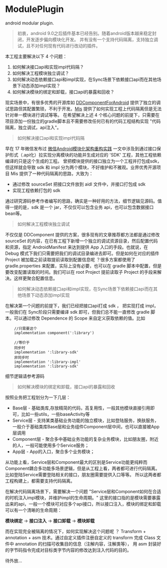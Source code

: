 # ModulePlugin
android modular plugin.

> 初衷，android 9.0之后插件基本已经告别。随着android版本越来稳定封闭，开发逐步偏向模块化开发。
> 并有没有一个支持代码隔离，支持独立调试，且不对任何现有代码进行改动的插件。

本工程主要解决以下 4 个问题：
1. 如何解决接口api和实现impl代码隔？
2. 如何解决工程模块独立调试？
3. 如何解决动态依赖接口api和impl实现，在Sync场景下依赖接口api而在其他场景下动态添加impl实现？
4. 如何解决模块的绑定和卸载，接口api的暴露和回收？

现实场景中，有很多优秀的开源库如 [DDComponentForAndroid](https://github.com/luojilab/DDComponentForAndroid) 提供了独立的调试思路但其配置繁琐，不利于开发。[Mis](https://github.com/EastWoodYang/Mis) 提供了如何实现工程上代码隔离但是无法针对单一模块进行调试等等。
在希望解决上述 4 个核心问题的前提下，只需要在项目添加一份独立的gradle脚本且不需要修改任何已有的代码工程结构实现 "代码隔离，独立调试，api注入"。

> 如何解决接口api和实现impl代码隔

早在 17 年微信发布过 [微信Android模块化架构重构实践](https://mp.weixin.qq.com/s?__biz=MzAwNDY1ODY2OQ==&mid=2649286672&idx=1&sn=4d9db00c496fcafd1d3e01d69af083f9&chksm=8334cc92b4434584e8bdb117274f41145fb49ba467ec0cd9ba5e3551a8abf92f1996bd6b147a&mpshare=1&scene=1&srcid=06309KcVegxww8kRannKXmkM&key=9965dca0b72a0a7428febd95a3bc61657924797129ae35d34f67f2cfc5c5ac09bec624714cd4662b978742d3424726f08b3ea1b9cb858cccf97dbb56bd5bfdd07a81917eedc452194d3c6b438d76dfac&ascene=0&uin=Mjg5NTY2MjM0MA==&devicetype=iMac%20MacBookPro11,4%20OSX%20OSX%2010.12.5%20build(16F73)&version=12020810&nettype=WIFI&fontScale=100&pass_ticket=X8yiKyEXbEsX7ouYBsjW0ddHl5Zc0CXaGzDaapnZidysc89C7Z257hmzlRaR3CQk) 一文中涉及到通过接口保护形式（.api化）拉实现分离模块的功能并生成对应的 'SDK' 工程，其他工程依赖编译的只是这个生成的工程。
曾把模块提供的接口独立为一个工程并打包成sdk，但这样就会导致 sdk 和 impl 分为两个模块，不好维护和不雅观。业界优秀开源项目 Mis 提供了一种代码隔离的思路，大致为：

* 通过修改 sourceSet 把接口文件放到 aidl 文件中，并接口打包成 sdk
* 实现工程依赖打包的 sdk

通过研究源码参考作者编写的思路，确实是一种好用的方法，细节逻辑见源码。值得一提的是，sdk 是一个 jar，不仅仅可以包含业务 api，也可以包含数据接口 bean等。

> 如何解决工程模块独立调试

不仅仅是 DDComponent 提供的方案，很多现有的文章推荐都方法都是通过修改 sourceSet 的内容，在已有工程下新增一个独立的调试资源目录，然后配置代码和资源，指定 AndroidManifest 来达到提供 App 入口的手段。也就说，在 Debug 模式下我们只需要把我们的调试目录编进去即可。但是如何在对应的插件 Project 被加载之前读取提前读取到配置信息呢 ？很多方案都使用了 gradle.properties 来配置，实际上没有必要，也可以在 gradle 脚本中配置，但是要改变配置读取的时间。我们可以在 root Project 提前读取子 Project 的手段来解决。这样更聚合配置信息。

> 如何解决动态依赖接口api和impl实现，在Sync场景下依赖接口api而在其他场景下动态添加impl实现

在解决第一个问题的前提下，我们已经把接口api打成 sdk ， 把实现打成 impl，一般我们在 Sync阶段只需要编译 sdk 即可，但我们总不能一直修改 gradle 脚本。可以通过修改 Dependence 的 Scope 来自定义获取依赖的值。比如

```
    //只需要这个
    implementation component(':library')

    //等价于
    同步时
    implementation ':library-sdk'
    非同步时
    implementation ':library-impl'
    implementation ':library-sdk'

```
细节逻辑请参考源码

> 如何解决模块的绑定和卸载，接口api的暴露和回收

按照业务把工程划分为一下几层：

* Base层 - 基础类库,存放精简的代码，高复用性，一般其他模块直接引用即可，比如一些utils，一些baseActivity等
* Service层 - 支持某类基础业务功能的独立模块，比如登陆服务，换肤服务，一般介于基础类库Base层和业务组件Component层中间，也可以直接被App层调用
* Component层 - 聚合多中基础业务功能的复杂业务模块，比如朋友圈，附近的人，一般可能使用多个Service服务；
* App层 - App的入口，聚合多个业务模块；

从功能上看，Service层和Component最大的区别是Service功能更纯粹而Component耦合多功能多场景逻辑，但是从工程上看，两者都可进行代码隔离。比如登陆Service需要登陆相关的接口，朋友圈需要提供入口等等。
所以这两者都工程构建上，都需要支持代码隔离。

在解决代码隔离场景下，需要解决一个问题 "Service层和Component如何在合适的时机注入impl模块，并维护impl的生命周期。"
这里的接口指的是模块需要暴露出来的api，一般一个模块可对应多个api接口，所以接口注入，模块的绑定和卸载可以有一个清晰的生命周期：

 **模块绑定** -> **接口注入** -> **接口卸载** -> **模块卸载**

而在实现完全被隔离的情况下，如何实现解决这个问题呢 ？ Transform + annotation + asm 技术。通过自定义插件注册自定义的 transform 完成 Class 文件中 annotation 的扫描可收集目的信息（注解内容，注解类等）， 用 asm 封装好的字节码指令完成对目标类字节内容的修改达到注入代码的目的。


待外放...